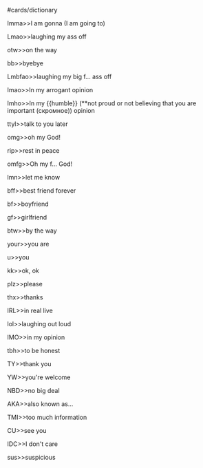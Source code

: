 #cards/dictionary 

Imma>>I am gonna (I am going to)

Lmao>>laughing my ass off <!--SR:!2024-03-03,55,310-->

otw>>on the way <!--SR:!2024-03-03,43,309-->

bb>>byebye <!--SR:!2024-01-31,13,300-->

Lmbfao>>laughing my big f... ass off

Imao>>In my arrogant opinion <!--SR:!2024-01-22,3,283-->

Imho>>In my {{humble}} (**not proud or not believing that you are important (скромное)) opinion <!--SR:!2024-02-25,46,294-->

ttyl>>talk to you later

omg>>oh my God!

rip>>rest in peace

omfg>>Oh my f... God! <!--SR:!2024-01-26,11,296-->

lmn>>let me know <!--SR:!2024-01-26,11,296-->

bff>>best friend forever <!--SR:!2024-01-28,13,299-->

bf>>boyfriend <!--SR:!2024-01-26,17,307-->

gf>>girlfriend <!--SR:!2024-02-26,39,304-->

btw>>by the way

your>>you are

u>>you <!--SR:!2024-01-28,18,310-->

kk>>ok, ok <!--SR:!2024-02-15,36,302-->

plz>>please <!--SR:!2024-03-02,45,304-->

thx>>thanks <!--SR:!2024-02-18,38,302-->

IRL>>in real live

lol>>laughing out loud <!--SR:!2024-02-05,17,320-->

IMO>>in my opinion

tbh>>to be honest

TY>>thank you

YW>>you're welcome <!--SR:!2024-02-03,29,274-->

NBD>>no big deal <!--SR:!2024-02-05,33,290-->

AKA>>also known as...

TMI>>too much information

CU>>see you

IDC>>I don't care <!--SR:!2024-01-28,14,293-->

sus>>suspicious <!--SR:!2024-01-24,4,304-->